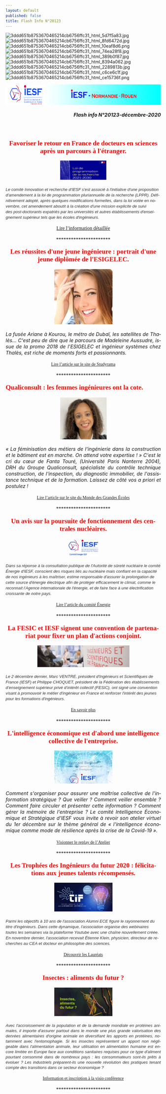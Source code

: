 ```yaml
---
layout: default
published: false
title: Flash Info N°20123
---
```


![3ddd651b8753670465214cb6756ffc31_html_5d7f5a83.jpg]({{site.baseurl}}/media/3ddd651b8753670465214cb6756ffc31_html_5d7f5a83.jpg)
![3ddd651b8753670465214cb6756ffc31_html_8fd6472d.jpg]({{site.baseurl}}/media/3ddd651b8753670465214cb6756ffc31_html_8fd6472d.jpg)
![3ddd651b8753670465214cb6756ffc31_html_10eaf8d6.png]({{site.baseurl}}/media/3ddd651b8753670465214cb6756ffc31_html_10eaf8d6.png)
![3ddd651b8753670465214cb6756ffc31_html_74ea28f8.jpg]({{site.baseurl}}/media/3ddd651b8753670465214cb6756ffc31_html_74ea28f8.jpg)
![3ddd651b8753670465214cb6756ffc31_html_389b0f87.jpg]({{site.baseurl}}/media/3ddd651b8753670465214cb6756ffc31_html_389b0f87.jpg)
![3ddd651b8753670465214cb6756ffc31_html_8394a062.jpg]({{site.baseurl}}/media/3ddd651b8753670465214cb6756ffc31_html_8394a062.jpg)
![3ddd651b8753670465214cb6756ffc31_html_2289813b.jpg]({{site.baseurl}}/media/3ddd651b8753670465214cb6756ffc31_html_2289813b.jpg)
![3ddd651b8753670465214cb6756ffc31_html_c6ce6c1f.jpg]({{site.baseurl}}/media/3ddd651b8753670465214cb6756ffc31_html_c6ce6c1f.jpg)
![3ddd651b8753670465214cb6756ffc31_html_ce15736f.png]({{site.baseurl}}/media/3ddd651b8753670465214cb6756ffc31_html_ce15736f.png)


<BODY LANG="fr-FR" LINK="#0000ff" DIR="LTR">
<P ALIGN=CENTER STYLE="margin-bottom: 0.19in"><IMG SRC="/media/3ddd651b8753670465214cb6756ffc31_html_74ea28f8.jpg" NAME="Image 2" ALIGN=BOTTOM WIDTH=680 HEIGHT=66 BORDER=0></P>
<P ALIGN=RIGHT STYLE="margin-bottom: 0.19in"><FONT SIZE=3><I><B>Flash
info N°20123-décembre-2020</B></I></FONT></P>
<P ALIGN=CENTER STYLE="margin-bottom: 0.19in"><BR><BR>
</P>
<P ALIGN=CENTER STYLE="margin-bottom: 0.19in"><FONT COLOR="#ff0000"><FONT FACE="Engravers MT, serif"><FONT SIZE=4 STYLE="font-size: 16pt"><B>Favoriser
le retour en France de docteurs en sciences après un parcours à
l'étranger.</B></FONT></FONT></FONT></P>
<P ALIGN=CENTER STYLE="margin-bottom: 0.19in"><IMG SRC="/media/3ddd651b8753670465214cb6756ffc31_html_10eaf8d6.png" NAME="Image 1" ALIGN=BOTTOM WIDTH=150 HEIGHT=62 BORDER=0></P>
<P STYLE="margin-bottom: 0.19in"><FONT FACE="Times New Roman, serif"><FONT SIZE=3><EM><FONT COLOR="#333333"><FONT FACE="Arial, serif"><FONT SIZE=2 STYLE="font-size: 10pt">Le
comité Innovation et recherche d'IESF s'est associé à l'initiative
d'une proposition d'amendement à la&nbsp;loi&nbsp;de programmation
pluriannuelle de la recherche (LPPR). Définitivement adopté, après
quelques modifications formelles, dans la loi votée en novembre, cet
amendement aboutit à la création d'une mission explicite de suivi
des&nbsp;post-doctorants expatriés par les universités et autres
établissements d'enseignement supérieur tels que les écoles
d'ingénieurs.</FONT></FONT></FONT></EM> </FONT></FONT>
</P>
<P ALIGN=CENTER STYLE="margin-bottom: 0.19in"><A HREF="https://www.iesf.fr/offres/gestion/actus_752_41640-1/iesf-s-associe-a-l-initiative-d-une-proposition-d-amendement-a-la-lppr.html"><FONT FACE="Calibri, serif"><FONT SIZE=3>Lire
l’information détaillée</FONT></FONT></A></P>
<P ALIGN=CENTER STYLE="margin-bottom: 0.19in"><FONT COLOR="#000000"><FONT FACE="Calibri, serif"><FONT SIZE=3>**********************</FONT></FONT></FONT></P>
<P ALIGN=CENTER STYLE="margin-bottom: 0.19in"><FONT COLOR="#ff0000"><FONT FACE="Engravers MT, serif"><FONT SIZE=4 STYLE="font-size: 16pt"><B>Les
réussites d'une jeune ingénieure : portrait d'une jeune diplômée
de l'ESIGELEC.</B></FONT></FONT></FONT></P>
<P ALIGN=CENTER STYLE="margin-bottom: 0.19in"><IMG SRC="/media/3ddd651b8753670465214cb6756ffc31_html_c6ce6c1f.jpg" NAME="Image 3" ALIGN=BOTTOM WIDTH=189 HEIGHT=179 BORDER=0></P>
<P ALIGN=JUSTIFY STYLE="margin-bottom: 0.19in"><FONT SIZE=3><I>La
fusée Ariane à Kourou, le métro de Dubaï, les satellites de
Thalès... C'est peu de dire que le parcours de Madeleine Aussudre,
issue de la promo 2018 de l'ESIGELEC et ingénieur systèmes chez
Thalès, est riche de moments forts et passionnants.</I></FONT><FONT SIZE=3>
</FONT>
</P>
<P ALIGN=CENTER STYLE="margin-bottom: 0.19in"><A HREF="https://grandes-ecoles.studyrama.com/ecoles-d-ingenieurs/choisir-son-ecole/ingenieure-au-feminin/les-reussites-d-une-jeune-ingenieure-portrait-d-une-jeune-diplomee-de-l-esigelec-9061.html"><FONT FACE="Calibri, serif">Lire
l’article sur le site de Studyrama</FONT></A></P>
<P ALIGN=CENTER STYLE="margin-bottom: 0.19in"><FONT COLOR="#000000"><FONT FACE="Calibri, serif"><FONT SIZE=3>**********************</FONT></FONT></FONT></P>
<P STYLE="margin-bottom: 0.19in"><FONT COLOR="#ff0000"><FONT FACE="Engravers MT, serif"><FONT SIZE=4 STYLE="font-size: 16pt"><B>Qualiconsult
: les femmes ingénieures ont la cote.</B></FONT></FONT></FONT></P>
<P ALIGN=CENTER STYLE="margin-bottom: 0.19in"><IMG SRC="/media/3ddd651b8753670465214cb6756ffc31_html_389b0f87.jpg" NAME="Image 4" ALIGN=BOTTOM WIDTH=151 HEIGHT=136 BORDER=0></P>
<P ALIGN=JUSTIFY STYLE="margin-bottom: 0.19in"><FONT SIZE=3><I>« La
féminisation des métiers de l'ingénierie dans la construction et
le bâtiment est en marche. On attend votre expertise ! » C'est le
cri du cœur de Fanta Touré, (Université Paris Nanterre 2004), DRH
du Groupe Qualiconsult, spécialiste du contrôle technique
construction, de l'inspection, du diagnostic immobilier, de
l'assistance technique et de la formation. Laissez de côté vos a
priori et postulez ! </I></FONT>
</P>
<P ALIGN=CENTER STYLE="margin-bottom: 0.19in"><A HREF="https://www.mondedesgrandesecoles.fr/qualiconsult-les-femmes-ingenieurs-ont-la-cote/"><FONT FACE="Calibri, serif">Lire
l’article sur le site du Monde des Grandes Écoles</FONT></A></P>
<P ALIGN=CENTER STYLE="margin-bottom: 0.19in"><FONT COLOR="#000000"><FONT FACE="Calibri, serif"><FONT SIZE=3>**********************</FONT></FONT></FONT></P>
<P ALIGN=CENTER STYLE="margin-bottom: 0.19in"><FONT COLOR="#ff0000"><FONT FACE="Engravers MT, serif"><FONT SIZE=4 STYLE="font-size: 16pt"><B>Un
avis sur la poursuite de fonctionnement des centrales nucléaires.</B></FONT></FONT></FONT></P>
<P ALIGN=CENTER STYLE="margin-bottom: 0.19in"><IMG SRC="/media/3ddd651b8753670465214cb6756ffc31_html_5d7f5a83.jpg" NAME="Image 5" ALIGN=BOTTOM WIDTH=102 HEIGHT=58 BORDER=0></P>
<P STYLE="margin-bottom: 0.19in"><FONT FACE="Times New Roman, serif"><FONT SIZE=3><EM><FONT COLOR="#333333"><FONT FACE="Arial, serif"><FONT SIZE=2 STYLE="font-size: 10pt">Dans
sa réponse à la consultation publique de l'Autorité de sûreté
nucléaire le comité Énergie d'IESF, conscient des risques liés au
nucléaire mais confiant en la capacité de nos ingénieurs à les
maîtriser, estime responsable d'assurer la prolongation de cette
source d'énergie électrique afin de protéger efficacement le
climat, comme le reconnait l’Agence internationale de l'énergie,
et de faire face à une électrification croissante de notre pays.</FONT></FONT></FONT></EM>
</FONT></FONT>
</P>
<P ALIGN=CENTER STYLE="margin-bottom: 0.19in"><A HREF="https://www.iesf.fr/offres/doc_inline_src/752/201214_IESF_Comite_Energie-Avis-centrales-nucleaires.pdf"><FONT FACE="Calibri, serif">Lire
l’article du comité Énergie</FONT></A></P>
<P ALIGN=CENTER STYLE="margin-bottom: 0.19in"><FONT COLOR="#000000"><FONT FACE="Calibri, serif"><FONT SIZE=3>**********************</FONT></FONT></FONT></P>
<P ALIGN=CENTER STYLE="margin-bottom: 0.19in"><FONT COLOR="#ff0000"><FONT FACE="Engravers MT, serif"><FONT SIZE=4 STYLE="font-size: 16pt"><B>La
FESIC et IESF signent une convention de partenariat pour fixer un
plan d'actions conjoint.</B></FONT></FONT></FONT></P>
<P ALIGN=CENTER STYLE="margin-bottom: 0.19in"><IMG SRC="/media/3ddd651b8753670465214cb6756ffc31_html_ce15736f.png" NAME="Image 8" ALIGN=BOTTOM WIDTH=299 HEIGHT=70 BORDER=0></P>
<P STYLE="margin-bottom: 0.19in"><FONT FACE="Times New Roman, serif"><FONT SIZE=3><EM><FONT COLOR="#333333"><FONT FACE="Arial, serif"><FONT SIZE=2 STYLE="font-size: 10pt">Le
2 décembre dernier, Marc VENTRE, président d'Ingénieurs et
Scientifiques de France (IESF) et Philippe CHOQUET, président de la
Fédération des établissements d’enseignement supérieur privé
d’intérêt collectif (FESIC), ont signé une convention visant à
promouvoir le métier d'ingénieur en France et renforcer l'intérêt
des jeunes pour les formations d'ingénieurs. </FONT></FONT></FONT></EM></FONT></FONT>
</P>
<P ALIGN=CENTER STYLE="margin-bottom: 0.19in"><A HREF="https://www.iesf.fr/offres/gestion/actus_752_41592-1766/partenariat-iesf-fesic.html"><FONT FACE="Calibri, serif">En
savoir plus</FONT></A></P>
<P ALIGN=CENTER STYLE="margin-bottom: 0.19in"><FONT COLOR="#000000"><FONT FACE="Calibri, serif"><FONT SIZE=3>**********************</FONT></FONT></FONT></P>
<P ALIGN=CENTER STYLE="margin-bottom: 0.19in"><FONT COLOR="#ff0000"><FONT FACE="Engravers MT, serif"><FONT SIZE=4 STYLE="font-size: 16pt"><B>L'intelligence
économique est d'abord une intelligence collective de l'entreprise.</B></FONT></FONT></FONT></P>
<P ALIGN=CENTER STYLE="margin-bottom: 0.19in"><IMG SRC="/media/3ddd651b8753670465214cb6756ffc31_html_2289813b.jpg" NAME="Image 9" ALIGN=BOTTOM WIDTH=189 HEIGHT=107 BORDER=0></P>
<P ALIGN=JUSTIFY STYLE="margin-bottom: 0.19in"><FONT SIZE=3><I>Comment
s'organiser pour assurer une maîtrise collective de l'information
stratégique ? Que veiller ? Comment veiller ensemble ? Comment faire
circuler et présenter cette information ? Comment gérer la mémoire
de l'entreprise ? Le comité Intelligence Économique et Stratégique
d'IESF vous invite à revoir son atelier virtuel du 1er décembre sur
le thème général de « l'intelligence économique comme mode de
résilience après la crise de la Covid-19 ».</I></FONT><FONT SIZE=3>
</FONT>
</P>
<P ALIGN=CENTER STYLE="margin-bottom: 0.19in"><A HREF="https://www.iesf.fr/offres/gestion/actus_752_41577-1766/webinaire-intelligence-economique-l-intelligence-collective.html"><FONT FACE="Calibri, serif">Visionner
le replay de l’Atelier</FONT></A></P>
<P ALIGN=CENTER STYLE="margin-bottom: 0.19in"><FONT COLOR="#000000"><FONT FACE="Calibri, serif"><FONT SIZE=3>**********************</FONT></FONT></FONT></P>
<P ALIGN=CENTER STYLE="margin-bottom: 0.19in"><FONT COLOR="#ff0000"><FONT FACE="Engravers MT, serif"><FONT SIZE=4 STYLE="font-size: 16pt"><B>Les
Trophées des Ingénieurs du futur 2020 : félicitations aux jeunes
talents récompensés.</B></FONT></FONT></FONT></P>
<P ALIGN=CENTER STYLE="margin-bottom: 0.19in"><IMG SRC="/media/3ddd651b8753670465214cb6756ffc31_html_8fd6472d.jpg" NAME="Image 10" ALIGN=BOTTOM WIDTH=189 HEIGHT=93 BORDER=0></P>
<P STYLE="margin-bottom: 0.19in"><FONT FACE="Times New Roman, serif"><FONT SIZE=3><EM><FONT COLOR="#333333"><FONT FACE="Arial, serif"><FONT SIZE=2 STYLE="font-size: 10pt">Parmi
les objectifs à 10 ans de l'association Alumni ECE figure le
rayonnement du titre d'ingénieurs. Dans cette dynamique,
l'association organise des webinaires toutes les semaines via la
plateforme Youtube avec une chaîne nouvellement créée. En novembre
dernier, l'association recevait Étienne Klein, physicien, directeur
de recherches au CEA et docteur en philosophie des sciences.</FONT></FONT></FONT></EM>
</FONT></FONT>
</P>
<P ALIGN=CENTER STYLE="margin-bottom: 0.19in"><A HREF="https://www.usinenouvelle.com/article/les-laureats-des-trophees-des-ingenieurs-du-futur-2020-sont.N1031924"><FONT FACE="Calibri, serif">Découvrir
les Lauréats</FONT></A></P>
<P ALIGN=CENTER STYLE="margin-bottom: 0.19in"><FONT COLOR="#000000"><FONT FACE="Calibri, serif"><FONT SIZE=3>**********************</FONT></FONT></FONT></P>
<P ALIGN=CENTER STYLE="margin-bottom: 0.19in"><FONT COLOR="#ff0000"><FONT FACE="Engravers MT, serif"><FONT SIZE=4 STYLE="font-size: 16pt"><B>Insectes
: aliments du futur ?</B></FONT></FONT></FONT></P>
<P ALIGN=CENTER STYLE="margin-bottom: 0.19in"><IMG SRC="/media/3ddd651b8753670465214cb6756ffc31_html_8394a062.jpg" NAME="Image 11" ALIGN=BOTTOM WIDTH=189 HEIGHT=92 BORDER=0></P>
<P ALIGN=JUSTIFY STYLE="margin-bottom: 0.19in"><EM><FONT COLOR="#333333"><FONT FACE="Arial, serif"><FONT SIZE=2 STYLE="font-size: 10pt">Avec
l'accroissement de la population et de la demande mondiale en
protéines animales, il importe d'assurer partout dans le monde une
plus grande valorisation des denrées alimentaires d'origine animale
en diversifiant les apports en protéines, notamment avec
l'entomophagie. Si les insectes représentent un apport non
négligeable dans l'alimentation animale, leur utilisation en
alimentation humaine est encore limitée en Europe face aux
conditions sanitaires requises pour ce type d'aliment pourtant
consommé dans de nombreux pays : les consommateurs sont-ils prêts à
évoluer ? Les industriels préparent-ils une nouvelle révolution
des pratiques tenant compte des transitions dans ce secteur
économique ?</FONT></FONT></FONT></EM></P>
<P ALIGN=CENTER STYLE="margin-bottom: 0.19in"><A HREF="https://www.iesf-idf.fr/offres/gestion/actus_801_41590-2130/17-decembre-visioconference-pdsi-insectes-aliments-du-futur-avec-jean-gabriel-levon-x05-cofondateur-de-ynsect.html"><FONT FACE="Calibri, serif">Information
et inscription à la visio conférence</FONT></A></P>
<P ALIGN=CENTER STYLE="margin-bottom: 0.19in"><FONT COLOR="#000000"><FONT FACE="Calibri, serif"><FONT SIZE=3>**********************</FONT></FONT></FONT></P>
